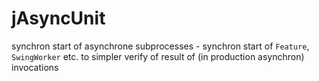 # jAsyncUnit
synchron start of asynchrone subprocesses - synchron start of `Feature`, `SwingWorker` etc. to simpler verify of result of (in production asynchron) invocations
